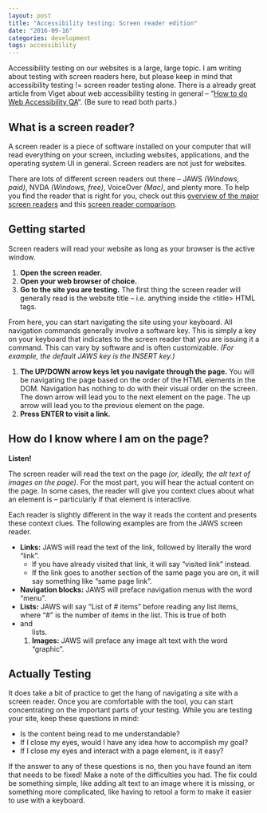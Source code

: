 ```yaml
---
layout: post
title: "Accessibility testing: Screen reader edition"
date: "2016-09-16"
categories: development
tags: accessibility
---
```


Accessibility testing on our websites is a large, large topic.  I am writing about testing with screen readers here, but please keep in mind that accessibility testing != screen reader testing alone.  There is a already great article from Viget about web accessibility testing in general – “[How to do Web Accessibility QA](https://www.viget.com/articles/how-to-do-web-accessibility-qa-part-1)“.  (Be sure to read both parts.)

<h2>What is a screen reader?</h2>

A screen reader is a piece of software installed on your computer that will read everything on your screen, including websites, applications, and the operating system UI in general.  Screen readers are not just for websites.

There are lots of different screen readers out there – JAWS <i>(Windows, paid)</i>, NVDA <i>(Windows, free)</i>, VoiceOver <i>(Mac)</i>, and plenty more.  To help you find the reader that is right for you, check out this [overview of the major screen readers](http://www.itcs.umich.edu/atcs/screenreaders.php) and this [screen reader comparison](http://accessibilitychatter.com/?p=18).

<h2>Getting started</h2>

Screen readers will read your website as long as your browser is the active window.

1. __Open the screen reader.__
2. __Open your web browser of choice.__
3. __Go to the site you are testing.__ The first thing the screen reader will generally read is the website title – i.e. anything inside the &lt;title&gt; HTML tags.

From here, you can start navigating the site using your keyboard.  All navigation commands generally involve a software key. This is simply a key on your keyboard that indicates to the screen reader that you are issuing it a command. This can vary by software and is often customizable. <i>(For example, the default JAWS key is the INSERT key.)</i>

1. __The UP/DOWN arrow keys let you navigate through the page.__ You will be navigating the page based on the order of the HTML elements in the DOM.  Navigation has nothing to do with their visual order on the screen.  The down arrow will lead you to the next element on the page.  The up arrow will lead you to the previous element on the page.
2. __Press ENTER to visit a link.__

<h2>How do I know where I am on the page?</h2>

__Listen!__

The screen reader will read the text on the page <i>(or, ideally, the alt text of images on the page)</i>.  For the most part, you will hear the actual content on the page.  In some cases, the reader will give you context clues about what an element is – particularly if that element is interactive.

Each reader is slightly different in the way it reads the content and presents these context clues.   The following examples are from the JAWS screen reader.

* __Links:__ JAWS will read the text of the link, followed by literally the word “link”.
  * If you have already visited that link, it will say “visited link” instead.
  * If the link goes to another section of the same page you are on, it will say something like “same page link”.
* __Navigation blocks:__ JAWS will preface navigation menus with the word “menu”.
* __Lists:__ JAWS will say “List of # items” before reading any list items, where “#” is the number of items in the list.  This is true of both <li> and <ol> lists.
* __Images:__ JAWS will preface any image alt text with the word “graphic”.

<h2>Actually Testing</h2>

It does take a bit of practice to get the hang of navigating a site with a screen reader.  Once you are comfortable with the tool, you can start concentrating on the important parts of your testing.  While you are testing your site, keep these questions in mind:

* Is the content being read to me understandable?
* If I close my eyes, would I have any idea how to accomplish my goal?
* If I close my eyes and interact with a page element, is it easy?

If the answer to any of these questions is no, then you have found an item that needs to be fixed!  Make a note of the difficulties you had.  The fix could be something simple, like adding alt text to an image where it is missing, or something more complicated, like having to retool a form to make it easier to use with a keyboard.
